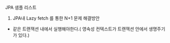 JPA 샘플 리스트
1. JPA내 Lazy fetch 를 통한 N+1 문제 해결방안
- 같은 트랜잭션 내에서 실행해야한다.( 영속성 컨텍스트가 트랜잭션 안에서 생명주기가 있다.)

